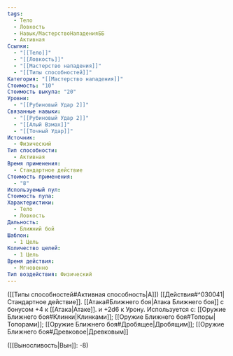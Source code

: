 ```yaml
---
tags:
  - Тело
  - Ловкость
  - Навык/МастерствоНападенияББ
  - Активная
Ссылки:
  - "[[Тело]]"
  - "[[Ловкость]]"
  - "[[Мастерство нападения]]"
  - "[[Типы способностей]]"
Категория: "[[Мастерство нападения]]"
Стоимость: "10"
Стоимость выкупа: "20"
Уровни:
  - "[[Рубиновый Удар 2]]"
Связанные навыки:
  - "[[Рубиновый Удар 2]]"
  - "[[Алый Взмах]]"
  - "[[Точный Удар]]"
Источник:
  - Физический
Тип способности:
  - Активная
Время применения:
  - Стандартное действие
Стоимость применения:
  - "8"
Используемый пул: 
Стоимость пула: 
Характеристики:
  - Тело
  - Ловкость
Дальность:
  - Ближний бой
Шаблон:
  - 1 Цель
Количество целей:
  - 1 Цель
Время действия:
  - Мгновенно
Тип воздействия: Физический
---
```

([[Типы способностей#Активная способность|А]]) [[Действия#^030041|Стандартное действие]]. [[Атака#Ближнего боя|Атака Ближнего боя]] с бонусом +4 к [[Атака|Атаке]]. и +2d6 к Урону.
Используется с: [[Оружие Ближнего боя#Клинки|Клинками]]; [[Оружие Ближнего боя#Топоры|Топорами]]; [[Оружие Ближнего боя#Дробящее|Дробящим]]; [[Оружие Ближнего боя#Древковое|Древковым]] 

([[Выносливость|Вын]]: -8)